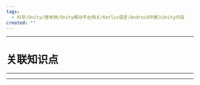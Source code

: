 ```yaml
---
tags:
  - 科学/Unity/唐老狮/Unity移动平台相关/Kotlin语言/Android中嵌入Unity内容
created: ""
---
```


---
# 关联知识点



---




---
